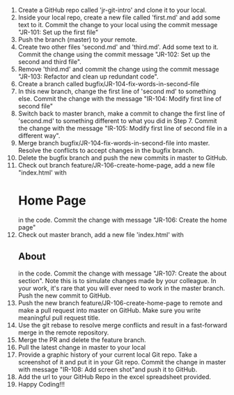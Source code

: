 1. Create a GitHub repo called 'jr-git-intro' and clone it to your local.
2. Inside your local repo, create a new file called 'first.md' and add some text to it.
   Commit the change to your local using the commit message "JR-101: Set up the first file"
3. Push the branch (master) to your remote.
4. Create two other files 'second.md' and 'third.md'. Add some text to it. Commit the change using the commit message "JR-102: Set up the second and third file".
5. Remove 'third.md' and commit the change using the commit message "JR-103:
   Refactor and clean up redundant code".
6. Create a branch called bugfix/JR-104-fix-words-in-second-file
7. In this new branch, change the first line of 'second md' to something else. Commit the change with the message "IR-104: Modify first line of second file"
8. Switch back to master branch, make a commit to change the first line of 'second.md' to something different to what you did in Step 7. Commit the change with the message "IR-105: Modify first line of second file in a different way".
9. Merge branch bugfix/JR-104-fix-words-in-second-file into master. Resolve the conflicts to accept changes in the bugfix branch.
10. Delete the bugfix branch and push the new commits in master to GitHub.
11. Check out branch feature/JR-106-create-home-page, add a new file "index.html' with <h1>Home Page</h1 > in the code. Commit the change with message "JR-106:
    Create the home page"
12. Check out master branch, add a new file 'index.html' with <h2>About</h2 > in the code. Commit the change with message "JR-107: Create the about section". Note this is to simulate changes made by your colleague. In your work, it's rare that you will ever need to work in the master branch. Push the new commit to GitHub.
13. Push the new branch feature/JR-106-create-home-page to remote and make a pull request into master on GitHub. Make sure you write meaningful pull request title.
14. Use the git rebase to resolve merge conflicts and result in a fast-forward merge in the remote repository.
15. Merge the PR and delete the feature branch.
16. Pull the latest change in master to your local
17. Provide a graphic history of your current local Git repo. Take a screenshot of it and put it in your Git repo. Commit the change in master with message "IR-108: Add screen shot"and push it to GitHub.
18. Add the url to your GitHub Repo in the excel spreadsheet provided.
19. Happy Coding!!!
